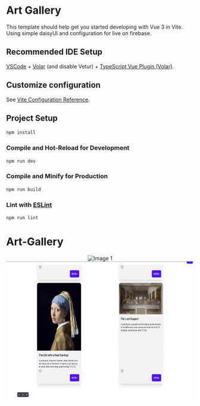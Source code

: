 # Art Gallery

This template should help get you started developing with Vue 3 in Vite.
Using simple daisyUI and configuration for live on firebase.

## Recommended IDE Setup

[VSCode](https://code.visualstudio.com/) + [Volar](https://marketplace.visualstudio.com/items?itemName=Vue.volar) (and disable Vetur) + [TypeScript Vue Plugin (Volar)](https://marketplace.visualstudio.com/items?itemName=Vue.vscode-typescript-vue-plugin).

## Customize configuration

See [Vite Configuration Reference](https://vitejs.dev/config/).

## Project Setup

```sh
npm install
```

### Compile and Hot-Reload for Development

```sh
npm run dev
```

### Compile and Minify for Production

```sh
npm run build
```

### Lint with [ESLint](https://eslint.org/)

```sh
npm run lint
```

# Art-Gallery

<div align="center">
  <img src="https://github.com/drestwn/Art-Gallery/blob/main/src/assets/Home.png?raw=true" alt="Image 1" width="812" height="375">
  <img src="https://github.com/drestwn/Art-Gallery/blob/main/src/assets/Footer.png?raw=true" alt="Image 2" width="812" height="375">
</div>

